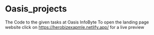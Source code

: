 # Oasis_projects
The Code to the given tasks at Oasis InfoByte
To open the landing page website click on https://herobizexapmle.netlify.app/ for a live preview
